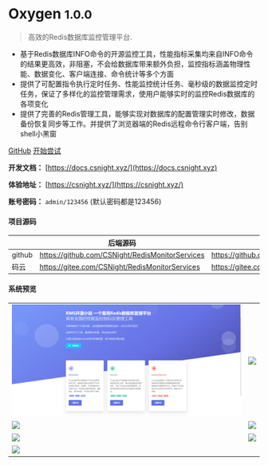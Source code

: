# Oxygen <small>1.0.0</small>

> 高效的Redis数据库监控管理平台.

- 基于Redis数据库INFO命令的开源监控工具，性能指标采集均来自INFO命令的结果更高效，非阻塞，不会给数据库带来额外负担，监控指标涵盖物理性能、数据变化、客户端连接、命令统计等多个方面
- 提供了可配置指令执行定时任务、性能监控统计任务、毫秒级的数据监控定时任务，保证了多样化的监控管理需求，使用户能够实时的监控Redis数据库的各项变化
- 提供了完善的Redis管理工具，能够实现对数据库的配置管理实时修改，数据备份恢复同步等工作。并提供了浏览器端的Redis远程命令行客户端，告别shell小黑窗

[GitHub](https://github.com/CSNight/oxygen_vue)
[开始尝试](#oxygen)

**开发文档：**  [https://docs.csnight.xyz/](https://docs.csnight.xyz)

**体验地址：**  [https://csnight.xyz/](https://csnight.xyz/)

**账号密码：** `admin/123456` (默认密码都是123456)

#### 项目源码

|     |   后端源码  |   前端源码  |
|---  |--- | --- |
|  github   |  https://github.com/CSNight/RedisMonitorServices   |  https://github.com/CSNight/oxygen_vue   |
|  码云   |  https://gitee.com/CSNight/RedisMonitorServices   |  https://gitee.com/CSNight/oxygen_vue   |

#### 系统预览
<table>
    <tr>
        <td><img src="https://github.com/CSNight/oxygen_vue/blob/master/docs/_image/screenshot/home.png"/></td>
        <td><img src="https://i.loli.net/2019/05/18/5cdf7763993e361778.png"/></td>
    </tr>
    <tr>
        <td><img src="https://i.loli.net/2019/05/18/5cdf7763971d453615.png"/></td>
        <td><img src="https://i.loli.net/2019/05/18/5cdf77632e85a60423.png"/></td>
    </tr>
    <tr>
        <td><img src="https://i.loli.net/2019/05/18/5cdf77632b4b090165.png"/></td>
        <td><img src="https://i.loli.net/2019/05/18/5cdf77639929277783.png"/></td>
    </tr>
    <tr>   
 <td><img src="https://i.loli.net/2019/05/18/5cdf78969adc389599.png"/></td>
    </tr>
</table>